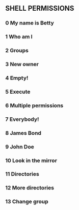 ## SHELL PERMISSIONS
### 0 My name is Betty
### 1 Who am I
### 2 Groups
### 3 New owner
### 4 Empty!
### 5 Execute
### 6 Multiple permissions
### 7 Everybody!
### 8 James Bond
### 9 John Doe
### 10 Look in the mirror
### 11 Directories
### 12 More directories
### 13 Change group